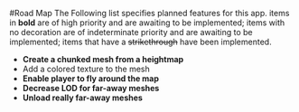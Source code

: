 #Road Map
The Following list specifies planned features for this app. items in **bold**
are of high priority and are awaiting to be implemented; items with no
decoration are of indeterminate priority and are awaiting to be implemented;
items that have a ~~strikethrough~~ have been implemented.

+ **Create a chunked mesh from a heightmap**
+ Add a colored texture to the mesh
+ **Enable player to fly around the map**
+ **Decrease LOD for far-away meshes**
+ **Unload really far-away meshes**
